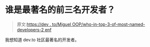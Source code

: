 # 谁是最著名的前三名开发者？

> 原文:[https://dev . to/Miguel OOP/who-in-top-3-of-most-named-developers-2 enf](https://dev.to/migueloop/who-are-in-the-top-3-of-most-famous-developers--2enf)

我想知道 dev.to 社区最著名的开发者。